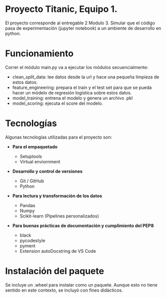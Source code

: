 # Proyecto Titanic, Equipo 1. 
El proyecto corresponde al entregable 2 Modulo 3. Simular que el código pasa de experimentación (jupyter notebook) a un ambiente de desarrollo en python. 

# Funcionamiento
Correr el módulo main.py va a ejecutar los módulos secuencialmente:
- clean_split_data: lee datos desde la url y hace una pequeña limpieza de estos datos.  
- feature_engineering: prepara el train y el test set para que se pueda hacer un módelo de regresión logística sobre estos datos. 
- model_training: entrena el modelo y genera un archivo .pkl
- model_scoring: ejecuta el score del modelo. 

# Tecnologías
Algunas tecnologías utilizadas para el proyecto son:  
- **Para el empaquetado**
    - Setuptools
    - Virtual enviornment

- **Desarrollo y control de versiones**
    - Git / GitHub
    - Python

- **Para lectura y transformación de los datos** 
    - Pandas
    - Numpy
    - Scikit-learn (Pipelines personalizados)
    
- **Para buenas prácticas de documentación y cumplimiento del PEP8**
    - black
    - pycodestyle
    - pyment
    - Extension autoDocstring de VS Code

# Instalación del paquete
Se incluye un .wheel para instalar como un paquete. Aunque esto no tiene sentido en este contexto, se incluyó con fines didácticos.  